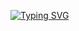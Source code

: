 [![Typing SVG](https://readme-typing-svg.demolab.com?font=M+PLUS+1+Code&weight=500&size=24&pause=1000&color=F71877&random=true&width=435&lines=%F0%9F%99%8F+Welcome+to+my+Github+profile+)](https://git.io/typing-svg)
